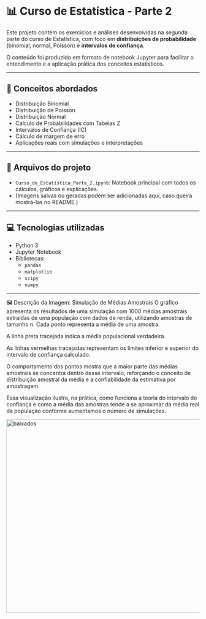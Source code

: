 # 📊 Curso de Estatística - Parte 2

Este projeto contém os exercícios e análises desenvolvidas na segunda parte do curso de Estatística, com foco em **distribuições de probabilidade** (binomial, normal, Poisson) e **intervalos de confiança**.

O conteúdo foi produzido em formato de notebook Jupyter para facilitar o entendimento e a aplicação prática dos conceitos estatísticos.

---

## 🧠 Conceitos abordados

- Distribuição Binomial  
- Distribuição de Poisson  
- Distribuição Normal  
- Cálculo de Probabilidades com Tabelas Z  
- Intervalos de Confiança (IC)  
- Cálculo de margem de erro  
- Aplicações reais com simulações e interpretações

---

## 📁 Arquivos do projeto

- `Curso_de_Estatística_Parte_2.ipynb`: Notebook principal com todos os cálculos, gráficos e explicações.
- (Imagens salvas ou geradas podem ser adicionadas aqui, caso queira mostrá-las no README.)

---

## 💻 Tecnologias utilizadas

- Python 3  
- Jupyter Notebook  
- Bibliotecas:
  - `pandas`
  - `matplotlib`
  - `scipy`
  - `numpy`

---

🖼️ Descrição da Imagem: Simulação de Médias Amostrais
O gráfico apresenta os resultados de uma simulação com 1000 médias amostrais extraídas de uma população com dados de renda, utilizando amostras de tamanho n. Cada ponto representa a média de uma amostra.

A linha preta tracejada indica a média populacional verdadeira.

As linhas vermelhas tracejadas representam os limites inferior e superior do intervalo de confiança calculado.

O comportamento dos pontos mostra que a maior parte das médias amostrais se concentra dentro desse intervalo, reforçando o conceito de distribuição amostral da média e a confiabilidade da estimativa por amostragem.

Essa visualização ilustra, na prática, como funciona a teoria do intervalo de confiança e como a média das amostras tende a se aproximar da média real da população conforme aumentamos o número de simulações.

<img width="994" height="505" alt="baixados" src="https://github.com/user-attachments/assets/46a384eb-3726-4c43-a33c-cf7a460d3949" />


